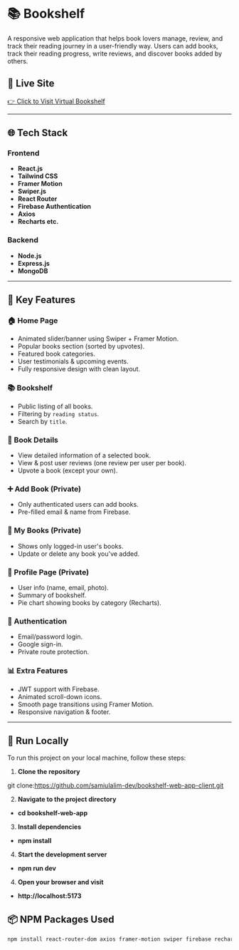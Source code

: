 # 📚 Bookshelf

A responsive web application that helps book lovers manage, review, and track their reading journey in a user-friendly way. Users can add books, track their reading progress, write reviews, and discover books added by others.

## 🔗 Live Site

[👉 Click to Visit Virtual Bookshelf]()

---

## 🌐 Tech Stack

### Frontend

- **React.js**
- **Tailwind CSS**
- **Framer Motion**
- **Swiper.js**
- **React Router**
- **Firebase Authentication**
- **Axios**
- **Recharts etc.**

### Backend

- **Node.js**
- **Express.js**
- **MongoDB**

---

## 🚀 Key Features

### 🏠 Home Page

- Animated slider/banner using Swiper + Framer Motion.
- Popular books section (sorted by upvotes).
- Featured book categories.
- User testimonials & upcoming events.
- Fully responsive design with clean layout.

### 📚 Bookshelf

- Public listing of all books.
- Filtering by `reading status`.
- Search by `title`.

### 📖 Book Details

- View detailed information of a selected book.
- View & post user reviews (one review per user per book).
- Upvote a book (except your own).

### ➕ Add Book (Private)

- Only authenticated users can add books.
- Pre-filled email & name from Firebase.

### 🔄 My Books (Private)

- Shows only logged-in user's books.
- Update or delete any book you've added.

### 👤 Profile Page (Private)

- User info (name, email, photo).
- Summary of bookshelf.
- Pie chart showing books by category (Recharts).

### 🔐 Authentication

- Email/password login.
- Google sign-in.
- Private route protection.

### 📊 Extra Features

- JWT support with Firebase.
- Animated scroll-down icons.
- Smooth page transitions using Framer Motion.
- Responsive navigation & footer.

---

## 🚀 Run Locally

To run this project on your local machine, follow these steps:

1. **Clone the repository**

git clone:https://github.com/samiulalim-dev/bookshelf-web-app-client.git

2. **Navigate to the project directory**
- **cd bookshelf-web-app**
3. **Install dependencies**
- **npm install**
4. **Start the development server**
- **npm run dev**
4. **Open your browser and visit**
- **http://localhost:5173**

## 📦 NPM Packages Used

```bash
npm install react-router-dom axios framer-motion swiper firebase recharts date-fns lottie-react react-icons react-toastify sweetalert2
```
